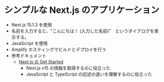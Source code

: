 # シンプルな Next.js のアプリケーション

- Next.js 15.1.3 を使用
- 名前を入力すると、"こんにちは！ (入力した名前)"　というダイアログを表示する。
- JavaScript を使用
- Amplify ホスティングでビルドとデプロイを行う
- 参考ドキュメント
  - [Next.js の Get Started](https://nextjs.org/docs)
    - Next.js v15 の情報を取得するのに役立った
    - JavaScript と TypeScript の記述の違いを理解するのに役立った

